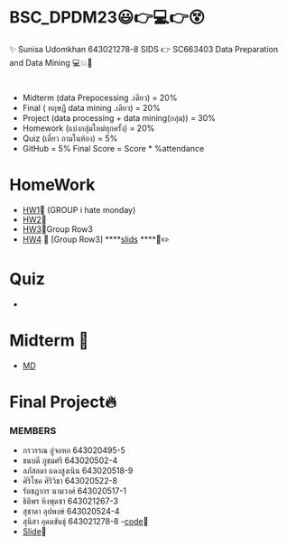 # BSC_DPDM23😃👉💻👉😵

✨ Sunisa Udomkhan 643021278-8 SIDS 
👉   SC663403 Data Preparation and Data Mining 💻💥💯

 #
- Midterm (data Prepocessing .เดียว) = 20%
- Final ( ทฤษฏี data mining .เดียว) = 20%
- Project (data processing + data mining(กลุ่ม)) = 30%
- Homework (แบ่งกลุ่มใหม่ทุกครั้ง) = 20%
- Quiz (เดี่ยว ถามในห้อง) = 5%
- GitHub = 5% Final Score = Score * %attendance

# HomeWork	
- [HW1](https://github.com/Sunisa78-8/BSC_DPDM23/blob/4a8bf7d62fef6781ba7933a2bfbb9147cab4b3f6/Frequent_Patterns_(Association_Rules).ipynb)💛 (GROUP i hate monday) 
- [HW2](https://github.com/Sunisa78-8/BSC_DPDM23/blob/f81dd528888229e360308dc5dd82d28c6f1eb086/Hw2_643021278-8_%E0%B8%AA%E0%B8%B8%E0%B8%99%E0%B8%B4%E0%B8%AA%E0%B8%B2.pdf)💜
- [HW3](https://github.com/Sunisa78-8/BSC_DPDM23/blob/b25c8d1cf135ee65b4559e33ff20ae1d962dd6ec/Classification.ipynb)💙Group Row3  
- [HW4](https://github.com/Sunisa78-8/BSC_DPDM23/blob/b25c8d1cf135ee65b4559e33ff20ae1d962dd6ec/HW4.pdf) 💚 [Group Row3]
 ****[slids](https://www.canva.com/design/DAF9BndkLuA/sW0QQDe9J8A8iwAmN0lUzw/edit?utm_content=DAF9BndkLuA&utm_campaign=designshare&utm_medium=link2&utm_source=sharebutton)
  ****📑✏️  

# Quiz
-


# Midterm 🙏
  - [MD](https://github.com/Sunisa78-8/BSC_DPDM23/blob/47a6d88f08c9ed735e69f54b272a926f46aa02fb/midterm_bscdpdm23.ipynb)
# Final Project🔥 
### MEMBERS
- กรวรรณ อู่จอหอ 643020495-5
- ธนบดี ภูชมศรี 643020502-4
- ลภัสลดา แดงสูงเนิน 643020518-9
- ศิริโชค ศิริวิชา 643020522-8
- รัตชฎากร นามวงศ์ 643020517-1
- ธิติพร หิงพุดซา 643021267-3
- สุชาดา อุปพงษ์ 643020524-4
- สุนิสา อุดมขันธ์ุ 643021278-8
-[code](https://github.com/Sunisa78-8/BSC_DPDM23/blob/4a8bf7d62fef6781ba7933a2bfbb9147cab4b3f6/Project.ipynb)📌
- [Slide](https://github.com/Sunisa78-8/BSC_DPDM23/blob/51e054d5cd18990722cce1f7d1d9cc0db518306f/ex.ipynb)📌
